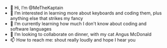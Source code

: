 - 👋 Hi, I’m @MeTheKaptain
- 👀 I’m interested in learning more about keyboards and coding them, plus anything else that strikes my fancy
- 🌱 I’m currently learning how much I don't know about coding and software languages
- 💞️ I’m looking to collaborate on dinner, with my cat Angus McDonald
- 📫 How to reach me: shout really loudly and hope I hear you
